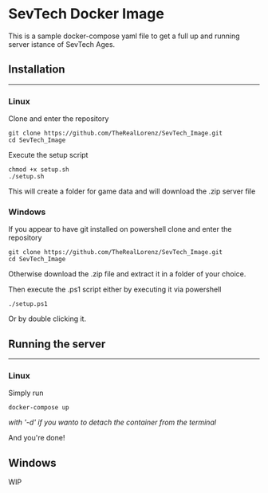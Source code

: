 # SevTech Docker Image

This is a sample docker-compose yaml file to get a full up and running server istance of SevTech Ages.

## Installation

---

### Linux

Clone and enter the repository

    git clone https://github.com/TheRealLorenz/SevTech_Image.git
    cd SevTech_Image

Execute the setup script

    chmod +x setup.sh
    ./setup.sh

This will create a folder for game data and will download the .zip server file

### Windows

If you appear to have git installed on powershell clone and enter the repository

    git clone https://github.com/TheRealLorenz/SevTech_Image.git
    cd SevTech_Image

Otherwise download the .zip file and extract it in a folder of your choice.

Then execute the .ps1 script either by executing it via powershell

    ./setup.ps1

Or by double clicking it.

## Running the server

---

### Linux

Simply run

    docker-compose up

*with '-d' if you wanto to detach the container from the terminal*

And you're done!

## Windows

WIP
